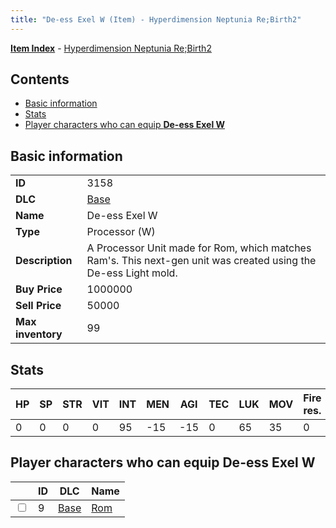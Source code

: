 ```yaml
---
title: "De-ess Exel W (Item) - Hyperdimension Neptunia Re;Birth2"
---
```


[**Item Index**](/neptunia/rb2/item/index.html) - [Hyperdimension Neptunia Re;Birth2](/neptunia/rb2)

## Contents

- [Basic information](#basic-information)
- [Stats](#stats)
- [Player characters who can equip **De-ess Exel W**](#player-characters-who-can-equip-de-ess-exel-w)

## Basic information

|   |   |
| -- | -- |
| **ID** | 3158 |
| **DLC** | [Base](/neptunia/rb2/dlc/0-base.html) |
| **Name** | De-ess Exel W |
| **Type** | Processor (W) |
| **Description** | A Processor Unit made for Rom, which matches Ram's. This next-gen unit was created using the De-ess Light mold. |
| **Buy Price** | 1000000 |
| **Sell Price** | 50000 |
| **Max inventory** | 99 |

## Stats

| HP | SP | STR | VIT | INT | MEN | AGI | TEC | LUK | MOV | Fire res. | Ice res. | Wind res. | Lightning res. |
| -- | -- | --- | --- | --- | --- | --- | --- | --- | --- | --------- | -------- | --------- | -------------- |
| 0 | 0 | 0 | 0 | 95 | -15 | -15 | 0 | 65 | 35 | 0 | 0 | 0 | 0 |

## Player characters who can equip **De-ess Exel W**

|    | ID | DLC | Name |
| -- | -- | --- | ---- |
| <input type="checkbox" id="rb2-player-0-9" class="trackbox" /> | 9 | [Base](/neptunia/rb2/dlc/0-base.html) | [Rom](/neptunia/rb2/player/0-9-rom.html) |